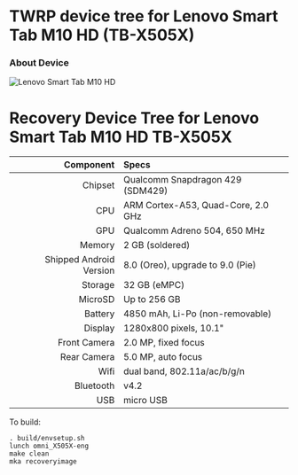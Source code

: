 # TWRP device tree for Lenovo Smart Tab M10 HD (TB-X505X)


### About Device

![Lenovo Smart Tab M10 HD](https://static.lenovo.com/ww/campaigns/2019/smarttab/lenovo-smart-tab-gallery-5.jpg "Lenovo Smart Tab M10 HD (TB-X505F)")

Recovery Device Tree for Lenovo Smart Tab M10 HD TB-X505X
================================================================
Component   | Specs
-------:|:-------------------------
Chipset| Qualcomm Snapdragon 429 (SDM429)
CPU | ARM Cortex-A53, Quad-Core, 2.0 GHz
GPU     | Qualcomm Adreno 504, 650 MHz
Memory  | 2 GB (soldered)
Shipped Android Version | 8.0 (Oreo), upgrade to 9.0 (Pie)
Storage | 32 GB (eMPC)
MicroSD | Up to 256 GB
Battery | 4850 mAh, Li-Po (non-removable)
Display | 1280x800 pixels, 10.1"
Front Camera | 2.0 MP, fixed focus
Rear Camera  | 5.0 MP, auto focus
Wifi | dual band, 802.11a/ac/b/g/n
Bluetooth | v4.2
USB | micro USB


To build:

```
. build/envsetup.sh
lunch omni_X505X-eng
make clean
mka recoveryimage
```
